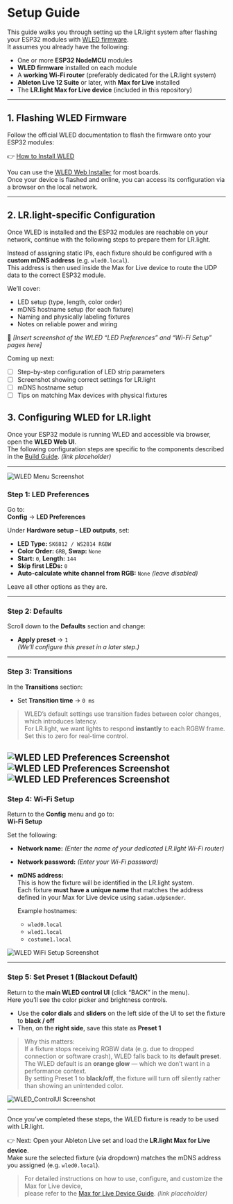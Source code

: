 # Setup Guide

This guide walks you through setting up the LR.light system after flashing your ESP32 modules with [WLED firmware](https://kno.wled.ge/).  
It assumes you already have the following:

- One or more **ESP32 NodeMCU** modules
- **WLED firmware** installed on each module
- A **working Wi-Fi router** (preferably dedicated for the LR.light system)
- **Ableton Live 12 Suite** or later, with **Max for Live** installed
- The **LR.light Max for Live device** (included in this repository)

---

## 1. Flashing WLED Firmware

Follow the official WLED documentation to flash the firmware onto your ESP32 modules:

👉 [How to Install WLED](https://kno.wled.ge/basics/install-binary/)

You can use the [WLED Web Installer](https://install.wled.me/) for most boards.  
Once your device is flashed and online, you can access its configuration via a browser on the local network.

---

## 2. LR.light-specific Configuration

Once WLED is installed and the ESP32 modules are reachable on your network, continue with the following steps to prepare them for LR.light.

Instead of assigning static IPs, each fixture should be configured with a **custom mDNS address** (e.g. `wled0.local`).  
This address is then used inside the Max for Live device to route the UDP data to the correct ESP32 module.

We’ll cover:

- LED setup (type, length, color order)
- mDNS hostname setup (for each fixture)
- Naming and physically labeling fixtures
- Notes on reliable power and wiring

📸 *[Insert screenshot of the WLED “LED Preferences” and “Wi-Fi Setup” pages here]*

Coming up next:
- [ ] Step-by-step configuration of LED strip parameters  
- [ ] Screenshot showing correct settings for LR.light  
- [ ] mDNS hostname setup  
- [ ] Tips on matching Max devices with physical fixtures

## 3. Configuring WLED for LR.light

Once your ESP32 module is running WLED and accessible via browser, open the **WLED Web UI**.  
The following configuration steps are specific to the components described in the [Build Guide](./build-guide.md). *(link placeholder)*

---

![WLED Menu Screenshot](./images/LR.light_WLED_Menu.png)

### Step 1: LED Preferences

Go to:  
**Config** → **LED Preferences**

Under **Hardware setup – LED outputs**, set:

- **LED Type:** `SK6812 / WS2814 RGBW`
- **Color Order:** `GRB`, **Swap:** `None`
- **Start:** `0`, **Length:** `144`
- **Skip first LEDs:** `0`
- **Auto-calculate white channel from RGB:** `None` *(leave disabled)*

Leave all other options as they are.

---

### Step 2: Defaults

Scroll down to the **Defaults** section and change:

- **Apply preset** → `1`  
  *(We’ll configure this preset in a later step.)*

---

### Step 3: Transitions

In the **Transitions** section:

- Set **Transition time** → `0 ms`

> WLED’s default settings use transition fades between color changes, which introduces latency.  
> For LR.light, we want lights to respond **instantly** to each RGBW frame. Set this to zero for real-time control.

![WLED LED Preferences Screenshot](./images/LR.light_LED_Preferences1.png)
![WLED LED Preferences Screenshot](./images/LR.light_LED_Preferences2.png)
![WLED LED Preferences Screenshot](./images/LR.light_LED_Preferences3.png)
---

### Step 4: Wi-Fi Setup

Return to the **Config** menu and go to:  
**Wi-Fi Setup**

Set the following:

- **Network name:** *(Enter the name of your dedicated LR.light Wi-Fi router)*
- **Network password:** *(Enter your Wi-Fi password)*
- **mDNS address:**  
  This is how the fixture will be identified in the LR.light system.  
  Each fixture **must have a unique name** that matches the address defined in your Max for Live device using `sadam.udpSender`.

  Example hostnames:
  - `wled0.local`
  - `wled1.local`
  - `costume1.local`

![WLED WiFi Setup Screenshot](./images/LR.light_WLED_WiFiSetup.png)

---

### Step 5: Set Preset 1 (Blackout Default)

Return to the **main WLED control UI** (click “BACK” in the menu).  
Here you’ll see the color picker and brightness controls.

- Use the **color dials** and **sliders** on the left side of the UI to set the fixture to **black / off**
- Then, on the **right side**, save this state as **Preset 1**

> Why this matters:  
> If a fixture stops receiving RGBW data (e.g. due to dropped connection or software crash), WLED falls back to its **default preset**.  
> The WLED default is an **orange glow** — which we don’t want in a performance context.  
> By setting Preset 1 to **black/off**, the fixture will turn off silently rather than showing an unintended color.

![WLED_ControlUI Screenshot](./images/LR.light_WLED_ControlUI.png)

---

Once you’ve completed these steps, the WLED fixture is ready to be used with LR.light.

👉 Next: Open your Ableton Live set and load the **LR.light Max for Live device**.  
Make sure the selected fixture (via dropdown) matches the mDNS address you assigned (e.g. `wled0.local`).

> For detailed instructions on how to use, configure, and customize the Max for Live device,  
> please refer to the [Max for Live Device Guide](./m4l-device-guide.md). *(link placeholder)*
